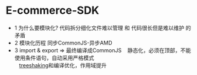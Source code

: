 # E-commerce-SDK
* 1 为什么要模块化? 代码拆分细化文件难以管理 和 代码很长但是难以维护 的矛盾
* 2 模块化历程 同步CommonJS-异步AMD
* 3 import & export => 最终编译成CommonJS
    静态化，必须在顶部，不能使用条件语句，自动采用严格模式  
    [treeshaking](https://doc.webpack-china.org/guides/tree-shaking/#src/components/Sidebar/Sidebar.jsx)和编译优化，作用域提升
